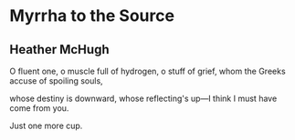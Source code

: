 # Myrrha to the Source
## Heather McHugh
O fluent one, o muscle full of hydrogen,
o stuff of grief, whom the Greeks
accuse of spoiling souls,

whose destiny is downward,
whose reflecting's up—I think
I must have come from you.

Just one more cup.
